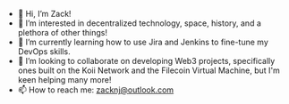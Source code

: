 - 👋 Hi, I’m Zack!
- 👀 I’m interested in decentralized technology, space, history, and a plethora of other things!
- 🌱 I’m currently learning how to use Jira and Jenkins to fine-tune my DevOps skills.
- 💞️ I’m looking to collaborate on developing Web3 projects, specifically ones built on the Koii Network and the Filecoin Virtual Machine, but I'm keen helping many more!
- 📫 How to reach me: zacknj@outlook.com

<!---
Zboi04/Zboi04 is a ✨ special ✨ repository because its `README.md` (this file) appears on your GitHub profile.
You can click the Preview link to take a look at your changes.
--->
